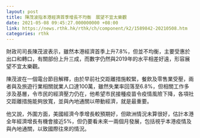 ```yaml
---
layout: post
title: 陳茂波指本港經濟首季增長不均衡　展望不宜太樂觀
date: 2021-05-08 09:45:27.000000000 +08:00
link: https://news.rthk.hk/rthk/ch/component/k2/1589842-20210508.htm
categories: rthk
---
```


財政司司長陳茂波表示，雖然本港經濟首季上升7.8%，但並不均衡，主要受惠於出口和轉口，有關部份上升三成，而數字仍然與2019年的水平相差好遠，形容展望不宜太樂觀。

陳茂波在一個電台節目解釋，由於早前社交距離措施較緊，餐飲及零售業受壓，兩者與及旅遊行業相關就業人口達100萬，雖然失業率回落至6.8%，但相關工作多涉及基層，令巿民的經濟壓力仍在，他希望巿民接種疫苗令疫情風險下降，各項社交距離措施能夠放寬，並與內地通關以帶動經濟，就是最重要。

他又說，外圍方面，美國經濟今季增長較預期好，但歐洲情況未算很好，估計本港全年經濟增長有機會接近5%，但仍要看未來一兩個月發展，包括視乎本港疫情及與內地通關，以致國際往來的情況。
